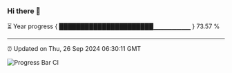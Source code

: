 ### Hi there 👋

⏳ Year progress { ██████████████████████▁▁▁▁▁▁▁▁ } 73.57 %

---

⏰ Updated on Thu, 26 Sep 2024 06:30:11 GMT

![Progress Bar CI](https://github.com/ZhaoGui/ZhaoGui/workflows/Progress%20Bar%20CI/badge.svg)
